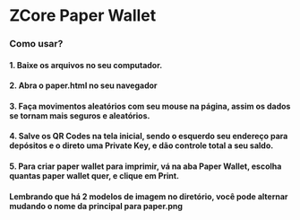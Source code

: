 # ZCore Paper Wallet

### Como usar?

#### 1. Baixe os arquivos no seu computador.
#### 2. Abra o paper.html no seu navegador
#### 3. Faça movimentos aleatórios com seu mouse na página, assim os dados se tornam mais seguros e aleatórios.
#### 4. Salve os QR Codes na tela inicial, sendo o esquerdo seu endereço para depósitos e o direto uma Private Key, e dão controle total a seu saldo.
#### 5. Para criar paper wallet para imprimir, vá na aba Paper Wallet, escolha quantas paper wallet quer, e clique em Print.
#### Lembrando que há 2 modelos de imagem no diretório, você pode alternar mudando o nome da principal para paper.png

